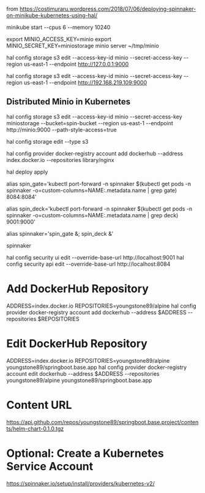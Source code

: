 from https://costimuraru.wordpress.com/2018/07/06/deploying-spinnaker-on-minikube-kubernetes-using-hal/

minikube start --cpus 6 --memory 10240

export MINIO_ACCESS_KEY=minio
export MINIO_SECRET_KEY=miniostorage
minio server ~/tmp/minio


hal config storage s3 edit --access-key-id minio --secret-access-key --region us-east-1 --endpoint http://127.0.0.1:9000

hal config storage s3 edit --access-key-id minio --secret-access-key --region us-east-1 --endpoint http://192.168.219.109:9000

## Distributed Minio in Kubernetes
hal config storage s3 edit --access-key-id minio --secret-access-key miniostorage --bucket=spin-bucket --region us-east-1 --endpoint http://minio:9000 --path-style-access=true


hal config storage edit --type s3

hal config provider docker-registry account add dockerhub --address index.docker.io --repositories library/nginx

hal deploy apply

alias spin_gate='kubectl port-forward -n spinnaker $(kubectl get pods -n spinnaker -o=custom-columns=NAME:.metadata.name | grep gate) 8084:8084'

alias spin_deck='kubectl port-forward -n spinnaker $(kubectl get pods -n spinnaker -o=custom-columns=NAME:.metadata.name | grep deck) 9001:9000'

alias spinnaker='spin_gate &; spin_deck &'

spinnaker


hal config security ui edit --override-base-url http://localhost:9001
hal config security api edit --override-base-url http://localhost:8084



# Add DockerHub Repository
ADDRESS=index.docker.io
REPOSITORIES=youngstone89/alpine
hal config provider docker-registry account add dockerhub --address $ADDRESS --repositories $REPOSITORIES


# Edit DockerHub Repository
ADDRESS=index.docker.io
REPOSITORIES=youngstone89/alpine youngstone89/springboot.base.app
hal config provider docker-registry account edit dockerhub --address $ADDRESS --repositories
youngstone89/alpine youngstone89/springboot.base.app


# Content URL 
https://api.github.com/repos/youngstone89/springboot.base.project/contents/helm-chart-0.1.0.tgz




# Optional: Create a Kubernetes Service Account
https://spinnaker.io/setup/install/providers/kubernetes-v2/
